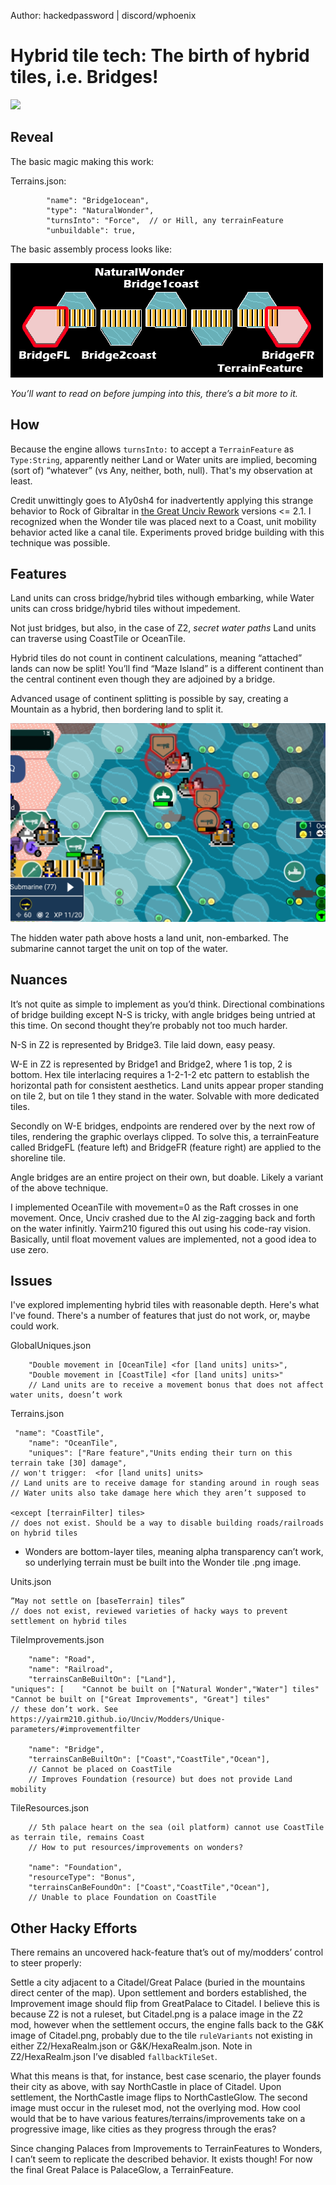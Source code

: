 
Author: hackedpassword | discord/wphoenix


# Hybrid tile tech: The birth of hybrid tiles, i.e. Bridges!

![](https://media.discordapp.net/attachments/664739473367760908/1137293801862463638/totally_crossed_out.png?width=1074&height=631)

## Reveal

The basic magic making this work:

Terrains.json:
```
	    "name": "Bridge1ocean",
	    "type": "NaturalWonder",
	    "turnsInto": "Force",  // or Hill, any terrainFeature
	    "unbuildable": true,
```

The basic assembly process looks like:

![](https://github.com/hackedpassword/Unciv-Assets/blob/main/Images/Z2/Bridge_info.png?raw=true)

_You’ll want to read on before jumping into this, there’s a bit more to it._


## How

Because the engine allows `turnsInto:` to accept a `TerrainFeature` as `Type:String`, apparently neither Land or Water units are implied, becoming (sort of) “whatever” (vs Any, neither, both, null). That's my observation at least.

Credit unwittingly goes to A1y0sh4 for inadvertently applying this strange behavior to Rock of Gibraltar in [the Great Unciv Rework](https://github.com/A1y0sh4/The-Great-Unciv-Rework) versions <= 2.1. I recognized when the Wonder tile was placed next to a Coast, unit mobility behavior acted like a canal tile. Experiments proved bridge building with this technique was possible.


## Features

Land units can cross bridge/hybrid tiles withough embarking, while Water units can cross bridge/hybrid tiles without impedement.

Not just bridges, but also, in the case of Z2, _secret water paths_ Land units can traverse using CoastTile or OceanTile.

Hybrid tiles do not count in continent calculations, meaning “attached” lands can now be split! You’ll find “Maze Island” is a different continent than the central continent even though they are adjoined by a bridge.

Advanced usage of continent splitting is possible by say, creating a Mountain as a hybrid, then bordering land to split it.

![](https://raw.githubusercontent.com/hackedpassword/Unciv-Assets/main/Images/Z2/sea_fight.jpg)

The hidden water path above hosts a land unit, non-embarked. The submarine cannot target the unit on top of the water. 

## Nuances

It’s not quite as simple to implement as you’d think. Directional combinations of bridge building except N-S is tricky, with angle bridges being untried at this time. On second thought they’re probably not too much harder.

N-S in Z2 is represented by Bridge3. Tile laid down, easy peasy.

W-E in Z2 is represented by Bridge1 and Bridge2, where 1 is top, 2 is bottom. Hex tile interlacing requires a 1-2-1-2 etc pattern to establish the horizontal path for consistent aesthetics. Land units appear proper standing on tile 2, but on tile 1 they stand in the water. Solvable with more dedicated tiles.

Secondly on W-E bridges, endpoints are rendered over by the next row of tiles, rendering the graphic overlays clipped. To solve this, a terrainFeature called BridgeFL (feature left) and BridgeFR (feature right) are applied to the shoreline tile.

Angle bridges are an entire project on their own, but doable. Likely a variant of the above technique.

I implemented OceanTile with movement=0 as the Raft crosses in one movement. Once, Unciv crashed due to the AI zig-zagging back and forth on the water infinitly. Yairm210 figured this out using his code-ray vision. Basically, until float movement values are implemented, not a good idea to use zero.


## Issues

I've explored implementing hybrid tiles with reasonable depth. Here's what I've found. There's a number of features that just do not work, or, maybe could work.

GlobalUniques.json

```
	"Double movement in [OceanTile] <for [land units] units>",
	"Double movement in [CoastTile] <for [land units] units>"
	// Land units are to receive a movement bonus that does not affect water units, doesn’t work
```
	
Terrains.json

```
 "name": "CoastTile",
	"name": "OceanTile",
	"uniques": ["Rare feature","Units ending their turn on this terrain take [30] damage",
// won't trigger:  <for [land units] units>
// Land units are to receive damage for standing around in rough seas
// Water units also take damage here which they aren’t supposed to

<except [terrainFilter] tiles>
// does not exist. Should be a way to disable building roads/railroads on hybrid tiles
```

* Wonders are bottom-layer tiles, meaning alpha transparency can’t work, so underlying terrain must be built into the Wonder tile .png image.


Units.json

```
”May not settle on [baseTerrain] tiles”
// does not exist, reviewed varieties of hacky ways to prevent settlement on hybrid tiles
```

TileImprovements.json

```
	"name": "Road",
	"name": "Railroad",
	"terrainsCanBeBuiltOn": ["Land"],
"uniques": [	"Cannot be built on ["Natural Wonder","Water"] tiles"
"Cannot be built on ["Great Improvements", "Great"] tiles"
// these don’t work. See https://yairm210.github.io/Unciv/Modders/Unique-parameters/#improvementfilter
	
	"name": "Bridge",
	"terrainsCanBeBuiltOn": ["Coast","CoastTile","Ocean"],
	// Cannot be placed on CoastTile
	// Improves Foundation (resource) but does not provide Land mobility
```

TileResources.json

```
	// 5th palace heart on the sea (oil platform) cannot use CoastTile as terrain tile, remains Coast
	// How to put resources/improvements on wonders?

	"name": "Foundation",
	"resourceType": "Bonus",
	"terrainsCanBeFoundOn": ["Coast","CoastTile","Ocean"],
	// Unable to place Foundation on CoastTile
```

## Other Hacky Efforts

There remains an uncovered hack-feature that’s out of my/modders’ control to steer properly:

Settle a city adjacent to a Citadel/Great Palace (buried in the mountains direct center of the map). Upon settlement and borders established, the Improvement image should flip from GreatPalace to Citadel. I believe this is because Z2 is not a ruleset, but Citadel.png is a palace image in the Z2 mod, however when the settlement occurs, the engine falls back to the G&K image of Citadel.png, probably due to the tile `ruleVariants` not existing in either Z2/HexaRealm.json or G&K/HexaRealm.json. Note in Z2/HexaRealm.json I’ve disabled `fallbackTileSet`.

What this means is that, for instance, best case scenario, the player founds their city as above, with say NorthCastle in place of Citadel. Upon settlement, the NorthCastle image flips to NorthCastleGlow. The second image must occur in the ruleset mod, not the overlying mod. How cool would that be to have various features/terrains/improvements take on a progressive image, like cities as they progress through the eras?

Since changing Palaces from Improvements to TerrainFeatures to Wonders, I can’t seem to replicate the described behavior. It exists though! For now the final Great Palace is PalaceGlow, a TerrainFeature.


